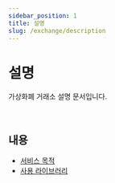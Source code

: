 ```yaml
---
sidebar_position: 1
title: 설명
slug: /exchange/description
---
```


# 설명

가상화폐 거래소 설명 문서입니다.

<br/>

## 내용

- [서비스 목적](./purpose.md)
- [사용 라이브러리](./library.md)